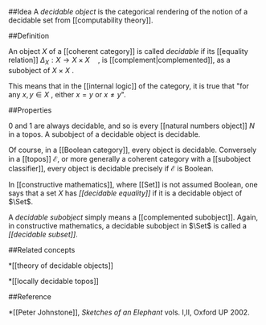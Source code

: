 ##Idea
A _decidable object_ is the categorical rendering of the notion of a decidable set from [[computability theory]].

##Definition

An object $X$ of a [[coherent category]] is called _decidable_ if its [[equality relation]] $\Delta_X:X\to X\times X\quad ,$ is [[complement|complemented]], as a subobject of $X\times X$ .


This means that in the [[internal logic]] of the category, it is true that "for any $x,y\in X$ , either $x=y$ or $x\neq y$".

##Properties

$0$ and $1$ are always decidable, and so is every [[natural numbers object]] $N$ in a topos. A subobject of a decidable object is decidable.

Of course, in a [[Boolean category]], every object is decidable. Conversely in a [[topos]] $\mathcal{E}$, or more generally a coherent category with a [[subobject classifier]], every object is decidable precisely if $\mathcal{E}$ is Boolean.

In [[constructive mathematics]], where [[Set]] is not assumed Boolean, one says that a set $X$ has _[[decidable equality]]_ if it is a decidable object of $\Set$.

A _decidable subobject_ simply means a [[complemented subobject]].  Again, in constructive mathematics, a decidable subobject in $\Set$ is called a _[[decidable subset]]_.

##Related concepts

*[[theory of decidable objects]]

*[[locally decidable topos]]

##Reference

*[[Peter Johnstone]], _Sketches of an Elephant_ vols. I,II, Oxford UP 2002.